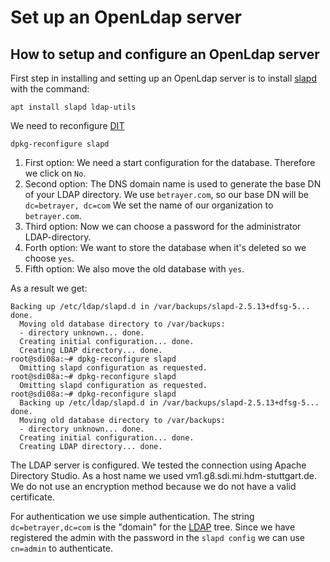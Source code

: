 # Set up an OpenLdap server

## How to setup and configure an OpenLdap server

First step in installing and setting up an OpenLdap server is to install [slapd](/acronyms) with the command:

```ssh
apt install slapd ldap-utils
```

We need to reconfigure [DIT](/acronyms)

```ssh
dpkg-reconfigure slapd
```

1. First option: We need a start configuration for the database. Therefore we click on `No`.
2. Second option: The DNS domain name is used to generate the base DN of your LDAP directory. We use `betrayer.com`, so our base DN will be `dc=betrayer, dc=com` We set the name of our organization to `betrayer.com`.
3. Third option: Now we can choose a password for the administrator LDAP-directory.
4. Forth option: We want to store the database when it's deleted so we choose `yes`.
5. Fifth option: We also move the old database with `yes`.

As a result we get:

```ssh
Backing up /etc/ldap/slapd.d in /var/backups/slapd-2.5.13+dfsg-5... done.
  Moving old database directory to /var/backups:
  - directory unknown... done.
  Creating initial configuration... done.
  Creating LDAP directory... done.
root@sdi08a:~# dpkg-reconfigure slapd
  Omitting slapd configuration as requested.
root@sdi08a:~# dpkg-reconfigure slapd
  Omitting slapd configuration as requested.
root@sdi08a:~# dpkg-reconfigure slapd
  Backing up /etc/ldap/slapd.d in /var/backups/slapd-2.5.13+dfsg-5... done.
  Moving old database directory to /var/backups:
  - directory unknown... done.
  Creating initial configuration... done.
  Creating LDAP directory... done.
```

The LDAP server is configured. We tested the connection using Apache Directory Studio. As a host name we used vm1.g8.sdi.mi.hdm-stuttgart.de. We do not use an encryption method because we do not have a valid certificate.

For authentication we use simple authentication. The string `dc=betrayer,dc=com` is the "domain" for the [LDAP](/acronyms) tree. Since we have registered the admin with the password in the `slapd config` we can use `cn=admin` to authenticate.
